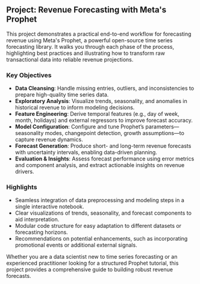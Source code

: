 ## Project: Revenue Forecasting with Meta's Prophet

This project demonstrates a practical end-to-end workflow for forecasting revenue using Meta's Prophet, a powerful open-source time series forecasting library. It walks you through each phase of the process, highlighting best practices and illustrating how to transform raw transactional data into reliable revenue projections.

### Key Objectives

- **Data Cleansing**: Handle missing entries, outliers, and inconsistencies to prepare high-quality time series data.
- **Exploratory Analysis**: Visualize trends, seasonality, and anomalies in historical revenue to inform modeling decisions.
- **Feature Engineering**: Derive temporal features (e.g., day of week, month, holidays) and external regressors to improve forecast accuracy.
- **Model Configuration**: Configure and tune Prophet’s parameters—seasonality modes, changepoint detection, growth assumptions—to capture revenue dynamics.
- **Forecast Generation**: Produce short- and long-term revenue forecasts with uncertainty intervals, enabling data-driven planning.
- **Evaluation & Insights**: Assess forecast performance using error metrics and component analysis, and extract actionable insights on revenue drivers.

### Highlights

- Seamless integration of data preprocessing and modeling steps in a single interactive notebook.
- Clear visualizations of trends, seasonality, and forecast components to aid interpretation.
- Modular code structure for easy adaptation to different datasets or forecasting horizons.
- Recommendations on potential enhancements, such as incorporating promotional events or additional external signals.

Whether you are a data scientist new to time series forecasting or an experienced practitioner looking for a structured Prophet tutorial, this project provides a comprehensive guide to building robust revenue forecasts.
